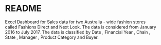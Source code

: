 # README
Excel Dashboard for Sales data for two Australia - wide fashion stores  called Fashions Direct and Next Look. 
The data is considered from January 2016 to July 2017. 
The data is classified by Date , Financial Year , Chain , State , Manager , Product Category and Buyer.
